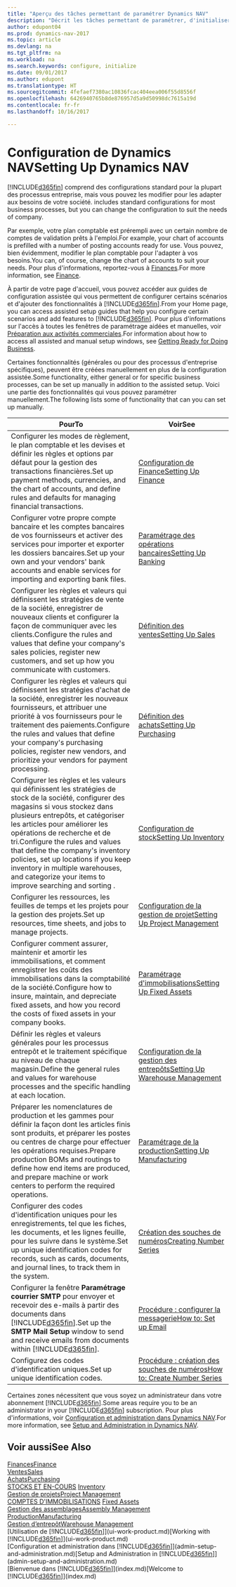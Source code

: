 ```yaml
---
title: "Aperçu des tâches permettant de paramétrer Dynamics NAV"
description: "Décrit les tâches permettant de paramétrer, d'initialiser et de configurer Dynamics NAV selon vos besoins."
author: edupont04
ms.prod: dynamics-nav-2017
ms.topic: article
ms.devlang: na
ms.tgt_pltfrm: na
ms.workload: na
ms.search.keywords: configure, initialize
ms.date: 09/01/2017
ms.author: edupont
ms.translationtype: HT
ms.sourcegitcommit: 4fefaef7380ac10836fcac404eea006f55d8556f
ms.openlocfilehash: 6426940765b8de876957d5a9d50998dc7615a19d
ms.contentlocale: fr-fr
ms.lasthandoff: 10/16/2017

---
```

# <a name="setting-up-dynamics-nav"></a><span data-ttu-id="8bdb1-103">Configuration de Dynamics NAV</span><span class="sxs-lookup"><span data-stu-id="8bdb1-103">Setting Up Dynamics NAV</span></span>
[!INCLUDE[d365fin](includes/d365fin_md.md)]<span data-ttu-id="8bdb1-104"> comprend des configurations standard pour la plupart des processus entreprise, mais vous pouvez les modifier pour les adapter aux besoins de votre société.</span><span class="sxs-lookup"><span data-stu-id="8bdb1-104"> includes standard configurations for most business processes, but you can change the configuration to suit the needs of company.</span></span>

<span data-ttu-id="8bdb1-105">Par exemple, votre plan comptable est prérempli avec un certain nombre de comptes de validation prêts à l'emploi.</span><span class="sxs-lookup"><span data-stu-id="8bdb1-105">For example, your chart of accounts is prefilled with a number of posting accounts ready for use.</span></span> <span data-ttu-id="8bdb1-106">Vous pouvez, bien évidemment, modifier le plan comptable pour l'adapter à vos besoins.</span><span class="sxs-lookup"><span data-stu-id="8bdb1-106">You can, of course, change the chart of accounts to suit your needs.</span></span> <span data-ttu-id="8bdb1-107">Pour plus d'informations, reportez-vous à [Finances](finance.md).</span><span class="sxs-lookup"><span data-stu-id="8bdb1-107">For more information, see [Finance](finance.md).</span></span>

<span data-ttu-id="8bdb1-108">À partir de votre page d'accueil, vous pouvez accéder aux guides de configuration assistée qui vous permettent de configurer certains scénarios et d'ajouter des fonctionnalités à [!INCLUDE[d365fin](includes/d365fin_md.md)].</span><span class="sxs-lookup"><span data-stu-id="8bdb1-108">From your Home page, you can access assisted setup guides that help you configure certain scenarios and add features to [!INCLUDE[d365fin](includes/d365fin_md.md)].</span></span> <span data-ttu-id="8bdb1-109">Pour plus d'informations sur l'accès à toutes les fenêtres de paramétrage aidées et manuelles, voir [Préparation aux activités commerciales](ui-get-ready-business.md).</span><span class="sxs-lookup"><span data-stu-id="8bdb1-109">For information about how to access all assisted and manual setup windows, see [Getting Ready for Doing Business](ui-get-ready-business.md).</span></span>

<span data-ttu-id="8bdb1-110">Certaines fonctionnalités (générales ou pour des processus d'entreprise spécifiques), peuvent être créées manuellement en plus de la configuration assistée.</span><span class="sxs-lookup"><span data-stu-id="8bdb1-110">Some functionality, either general or for specific business processes, can be set up manually in addition to the assisted setup.</span></span> <span data-ttu-id="8bdb1-111">Voici une partie des fonctionnalités qui vous pouvez paramétrer manuellement.</span><span class="sxs-lookup"><span data-stu-id="8bdb1-111">The following lists some of functionality that can you can set up manually.</span></span>

| <span data-ttu-id="8bdb1-112">Pour</span><span class="sxs-lookup"><span data-stu-id="8bdb1-112">To</span></span> | <span data-ttu-id="8bdb1-113">Voir</span><span class="sxs-lookup"><span data-stu-id="8bdb1-113">See</span></span> |
| --- | --- |
| <span data-ttu-id="8bdb1-114">Configurer les modes de règlement, le plan comptable et les devises et définir les règles et options par défaut pour la gestion des transactions financières.</span><span class="sxs-lookup"><span data-stu-id="8bdb1-114">Set up payment methods, currencies, and the chart of accounts, and define rules and defaults for managing financial transactions.</span></span> |[<span data-ttu-id="8bdb1-115">Configuration de Finance</span><span class="sxs-lookup"><span data-stu-id="8bdb1-115">Setting Up Finance</span></span>](finance-setup-finance.md) |
| <span data-ttu-id="8bdb1-116">Configurer votre propre compte bancaire et les comptes bancaires de vos fournisseurs et activer des services pour importer et exporter les dossiers bancaires.</span><span class="sxs-lookup"><span data-stu-id="8bdb1-116">Set up your own and your vendors' bank accounts and enable services for importing and exporting bank files.</span></span> |[<span data-ttu-id="8bdb1-117">Paramétrage des opérations bancaires</span><span class="sxs-lookup"><span data-stu-id="8bdb1-117">Setting Up Banking</span></span>](bank-setup-banking.md) |
| <span data-ttu-id="8bdb1-118">Configurer les règles et valeurs qui définissent les stratégies de vente de la société, enregistrer de nouveaux clients et configurer la façon de communiquer avec les clients.</span><span class="sxs-lookup"><span data-stu-id="8bdb1-118">Configure the rules and values that define your company's sales policies, register new customers, and set up how you communicate with customers.</span></span> |[<span data-ttu-id="8bdb1-119">Définition des ventes</span><span class="sxs-lookup"><span data-stu-id="8bdb1-119">Setting Up Sales</span></span>](sales-setup-sales.md) |
| <span data-ttu-id="8bdb1-120">Configurer les règles et valeurs qui définissent les stratégies d'achat de la société, enregistrer les nouveaux fournisseurs, et attribuer une priorité à vos fournisseurs pour le traitement des paiements.</span><span class="sxs-lookup"><span data-stu-id="8bdb1-120">Configure the rules and values that define your company's purchasing policies, register new vendors, and prioritize your vendors for payment processing.</span></span> |[<span data-ttu-id="8bdb1-121">Définition des achats</span><span class="sxs-lookup"><span data-stu-id="8bdb1-121">Setting Up Purchasing</span></span>](purchasing-setup-purchasing.md) |
| <span data-ttu-id="8bdb1-122">Configurer les règles et les valeurs qui définissent les stratégies de stock de la société, configurer des magasins si vous stockez dans plusieurs entrepôts, et catégoriser les articles pour améliorer les opérations de recherche et de tri.</span><span class="sxs-lookup"><span data-stu-id="8bdb1-122">Configure the rules and values that define the company's inventory policies, set up locations if you keep inventory in multiple warehouses, and categorize your items to improve searching and sorting .</span></span> |[<span data-ttu-id="8bdb1-123">Configuration de stock</span><span class="sxs-lookup"><span data-stu-id="8bdb1-123">Setting Up Inventory</span></span>](inventory-setup-inventory.md) |
| <span data-ttu-id="8bdb1-124">Configurer les ressources, les feuilles de temps et les projets pour la gestion des projets.</span><span class="sxs-lookup"><span data-stu-id="8bdb1-124">Set up resources, time sheets, and jobs to manage projects.</span></span> |[<span data-ttu-id="8bdb1-125">Configuration de la gestion de projet</span><span class="sxs-lookup"><span data-stu-id="8bdb1-125">Setting Up Project Management</span></span>](projects-setup-projects.md) |
| <span data-ttu-id="8bdb1-126">Configurer comment assurer, maintenir et amortir les immobilisations, et comment enregistrer les coûts des immobilisations dans la comptabilité de la société.</span><span class="sxs-lookup"><span data-stu-id="8bdb1-126">Configure how to insure, maintain, and depreciate fixed assets, and how you record the costs of fixed assets in your company books.</span></span> |[<span data-ttu-id="8bdb1-127">Paramétrage d'immobilisations</span><span class="sxs-lookup"><span data-stu-id="8bdb1-127">Setting Up Fixed Assets</span></span>](fa-setup.md) |
|<span data-ttu-id="8bdb1-128">Définir les règles et valeurs générales pour les processus entrepôt et le traitement spécifique au niveau de chaque magasin.</span><span class="sxs-lookup"><span data-stu-id="8bdb1-128">Define the general rules and values for warehouse processes and the specific handling at each location.</span></span>|[<span data-ttu-id="8bdb1-129">Configuration de la gestion des entrepôts</span><span class="sxs-lookup"><span data-stu-id="8bdb1-129">Setting Up Warehouse Management</span></span>](warehouse-setup-warehouse.md)|
|<span data-ttu-id="8bdb1-130">Préparer les nomenclatures de production et les gammes pour définir la façon dont les articles finis sont produits, et préparer les postes ou centres de charge pour effectuer les opérations requises.</span><span class="sxs-lookup"><span data-stu-id="8bdb1-130">Prepare production BOMs and routings to define how end items are produced, and prepare machine or work centers to perform the required operations.</span></span>|[<span data-ttu-id="8bdb1-131">Paramétrage de la production</span><span class="sxs-lookup"><span data-stu-id="8bdb1-131">Setting Up Manufacturing</span></span>](production-configure-production-processes.md)|
| <span data-ttu-id="8bdb1-132">Configurer des codes d'identification uniques pour les enregistrements, tel que les fiches, les documents, et les lignes feuille, pour les suivre dans le système.</span><span class="sxs-lookup"><span data-stu-id="8bdb1-132">Set up unique identification codes for records, such as cards, documents, and journal lines, to track them in the system.</span></span> |[<span data-ttu-id="8bdb1-133">Création des souches de numéros</span><span class="sxs-lookup"><span data-stu-id="8bdb1-133">Creating Number Series</span></span>](ui-create-number-series.md) |
| <span data-ttu-id="8bdb1-134">Configurer la fenêtre **Paramétrage courrier SMTP** pour envoyer et recevoir des e-mails à partir des documents dans [!INCLUDE[d365fin](includes/d365fin_md.md)].</span><span class="sxs-lookup"><span data-stu-id="8bdb1-134">Set up the **SMTP Mail Setup** window to send and receive emails from documents within [!INCLUDE[d365fin](includes/d365fin_md.md)].</span></span> |[<span data-ttu-id="8bdb1-135">Procédure : configurer la messagerie</span><span class="sxs-lookup"><span data-stu-id="8bdb1-135">How to: Set up Email</span></span>](madeira-how-setup-email.md) |
| <span data-ttu-id="8bdb1-136">Configurez des codes d'identification uniques.</span><span class="sxs-lookup"><span data-stu-id="8bdb1-136">Set up unique identification codes.</span></span> |[<span data-ttu-id="8bdb1-137">Procédure : création des souches de numéros</span><span class="sxs-lookup"><span data-stu-id="8bdb1-137">How to: Create Number Series</span></span>](ui-create-number-series.md) |

<span data-ttu-id="8bdb1-138">Certaines zones nécessitent que vous soyez un administrateur dans votre abonnement [!INCLUDE[d365fin](includes/d365fin_md.md)].</span><span class="sxs-lookup"><span data-stu-id="8bdb1-138">Some areas require you to be an administrator in your [!INCLUDE[d365fin](includes/d365fin_md.md)] subscription.</span></span> <span data-ttu-id="8bdb1-139">Pour plus d'informations, voir [Configuration et administration dans Dynamics NAV](admin-setup-and-administration.md).</span><span class="sxs-lookup"><span data-stu-id="8bdb1-139">For more information, see [Setup and Administration in Dynamics NAV](admin-setup-and-administration.md).</span></span>  

## <a name="see-also"></a><span data-ttu-id="8bdb1-140">Voir aussi</span><span class="sxs-lookup"><span data-stu-id="8bdb1-140">See Also</span></span>
[<span data-ttu-id="8bdb1-141">Finances</span><span class="sxs-lookup"><span data-stu-id="8bdb1-141">Finance</span></span>](finance.md)  
[<span data-ttu-id="8bdb1-142">Ventes</span><span class="sxs-lookup"><span data-stu-id="8bdb1-142">Sales</span></span>](sales-manage-sales.md)  
[<span data-ttu-id="8bdb1-143">Achats</span><span class="sxs-lookup"><span data-stu-id="8bdb1-143">Purchasing</span></span>](purchasing-manage-purchasing.md)  
<span data-ttu-id="8bdb1-144">[STOCKS ET EN-COURS](inventory-manage-inventory.md)  </span><span class="sxs-lookup"><span data-stu-id="8bdb1-144">[Inventory](inventory-manage-inventory.md)  </span></span>  
[<span data-ttu-id="8bdb1-145">Gestion de projets</span><span class="sxs-lookup"><span data-stu-id="8bdb1-145">Project Management</span></span>](projects-manage-projects.md)  
<span data-ttu-id="8bdb1-146">[COMPTES D'IMMOBILISATIONS](fa-manage.md)  </span><span class="sxs-lookup"><span data-stu-id="8bdb1-146">[Fixed Assets](fa-manage.md)  </span></span>  
[<span data-ttu-id="8bdb1-147">Gestion des assemblages</span><span class="sxs-lookup"><span data-stu-id="8bdb1-147">Assembly Management</span></span>](assembly-assemble-items.md)  
[<span data-ttu-id="8bdb1-148">Production</span><span class="sxs-lookup"><span data-stu-id="8bdb1-148">Manufacturing</span></span>](production-manage-manufacturing.md)  
[<span data-ttu-id="8bdb1-149">Gestion d’entrepôt</span><span class="sxs-lookup"><span data-stu-id="8bdb1-149">Warehouse Management</span></span>](warehouse-manage-warehouse.md)  
<span data-ttu-id="8bdb1-150">[Utilisation de [!INCLUDE[d365fin](includes/d365fin_md.md)]](ui-work-product.md)</span><span class="sxs-lookup"><span data-stu-id="8bdb1-150">[Working with [!INCLUDE[d365fin](includes/d365fin_md.md)]](ui-work-product.md)</span></span>  
<span data-ttu-id="8bdb1-151">[Configuration et administration dans [!INCLUDE[d365fin](includes/d365fin_md.md)]](admin-setup-and-administration.md)</span><span class="sxs-lookup"><span data-stu-id="8bdb1-151">[Setup and Administration in [!INCLUDE[d365fin](includes/d365fin_md.md)]](admin-setup-and-administration.md)</span></span>  
<span data-ttu-id="8bdb1-152">[Bienvenue dans [!INCLUDE[d365fin](includes/d365fin_md.md)]](index.md)</span><span class="sxs-lookup"><span data-stu-id="8bdb1-152">[Welcome to [!INCLUDE[d365fin](includes/d365fin_md.md)]](index.md)</span></span>  

##

